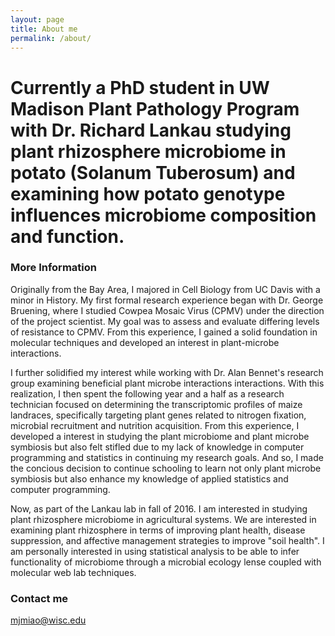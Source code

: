 ```yaml
---
layout: page
title: About me
permalink: /about/
---
```


# Currently a PhD student in UW Madison Plant Pathology Program with Dr. Richard Lankau studying plant rhizosphere microbiome in potato (Solanum Tuberosum) and examining how potato genotype influences microbiome composition and function. 

### More Information

Originally from the Bay Area, I majored in Cell Biology from UC Davis with a minor in History. My first formal research experience began with Dr. George Bruening, where I studied Cowpea Mosaic Virus (CPMV) under the direction of the project scientist. My goal was to assess and evaluate differing levels of resistance to CPMV. From this experience, I gained a solid foundation in molecular techniques and developed an interest in plant-microbe interactions. 

I further solidified my interest while working with Dr. Alan Bennet's research group examining beneficial plant microbe interactions interactions. With this realization, I then spent the following year and a half as a research technician focused on determining the transcriptomic profiles of maize landraces, specifically targeting plant genes related to nitrogen fixation, microbial recruitment and nutrition acquisition. From this experience, I developed a interest in studying the plant microbiome and plant microbe symbiosis but also felt stifled due to my lack of knowledge in computer programming and statistics in continuing my research goals. And so, I made the concious decision to continue schooling to learn not only plant microbe symbiosis but also enhance my knowledge of applied statistics and computer programming. 

Now, as part of the Lankau lab in fall of 2016. I am interested in studying plant rhizosphere microbiome in agricultural systems. We are interested in examining plant rhizosphere in terms of improving plant health, disease suppression, and affective management strategies to improve "soil health". I am personally interested in using statistical analysis to be able to infer functionality of microbiome through a microbial ecology lense coupled with molecular web lab techniques.

### Contact me

[mjmiao@wisc.edu](mailto:mjmiao@wisc.edu)
